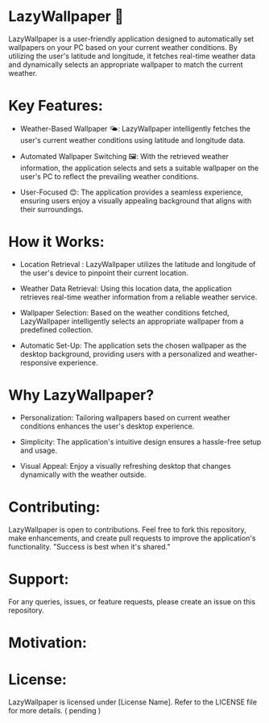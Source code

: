 # LazyWallpaper 🦥

LazyWallpaper is a user-friendly application designed to automatically set wallpapers on your PC based on your current weather conditions. By utilizing the user's latitude and longitude, it fetches real-time weather data and dynamically selects an appropriate wallpaper to match the current weather.

# Key Features:

- Weather-Based Wallpaper 🌤️: LazyWallpaper intelligently fetches the user's current weather conditions using latitude and longitude data.

- Automated Wallpaper Switching 🖼️: With the retrieved weather information, the application selects and sets a suitable wallpaper on the user's PC to reflect the prevailing weather conditions.

- User-Focused 😊: The application provides a seamless experience, ensuring users enjoy a visually appealing background that aligns with their surroundings.

# How it Works:

- Location Retrieval : LazyWallpaper utilizes the latitude and longitude of the user's device to pinpoint their current location.

- Weather Data Retrieval: Using this location data, the application retrieves real-time weather information from a reliable weather service.

- Wallpaper Selection: Based on the weather conditions fetched, LazyWallpaper intelligently selects an appropriate wallpaper from a predefined collection.

- Automatic Set-Up: The application sets the chosen wallpaper as the desktop background, providing users with a personalized and weather-responsive experience.

# Why LazyWallpaper?

- Personalization: Tailoring wallpapers based on current weather conditions enhances the user's desktop experience.

- Simplicity: The application's intuitive design ensures a hassle-free setup and usage.

- Visual Appeal: Enjoy a visually refreshing desktop that changes dynamically with the weather outside.

# Contributing:

LazyWallpaper is open to contributions. Feel free to fork this repository, make enhancements, and create pull requests to improve the application's functionality.
"Success is best when it's shared."

# Support:

For any queries, issues, or feature requests, please create an issue on this repository.

# Motivation:



# License:

LazyWallpaper is licensed under [License Name]. Refer to the LICENSE file for more details. ( pending )
